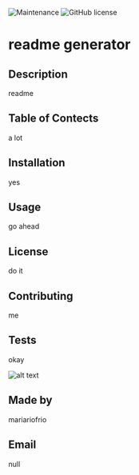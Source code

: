 
  ![Maintenance](https://img.shields.io/static/v1??style=social&logo=appveyor=label=Progress=&color=<blueviolet>)
  ![GitHub license](https://img.shields.io/badge/license-MIT-blue.svg)

# readme generator

## Description
readme

## Table of Contects
a lot

## Installation
yes

## Usage
go ahead

##  License 
do it 

## Contributing
me

##  Tests
okay

![alt text](https://avatars3.githubusercontent.com/u/60011668?v=4)

## Made by 
mariariofrio
## Email
null

